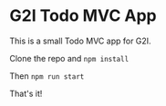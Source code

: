 # G2I Todo MVC App

This is a small Todo MVC app for G2I.

Clone the repo and `npm install`

Then `npm run start`

That's it!
